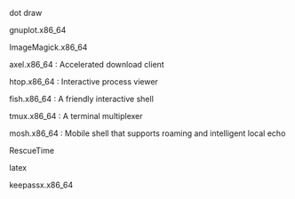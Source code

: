 dot draw

gnuplot.x86_64

ImageMagick.x86_64

axel.x86_64 : Accelerated download client

htop.x86_64 : Interactive process viewer

fish.x86_64 : A friendly interactive shell

tmux.x86_64 : A terminal multiplexer

mosh.x86_64 : Mobile shell that supports roaming and intelligent local echo

RescueTime

latex

keepassx.x86_64 

